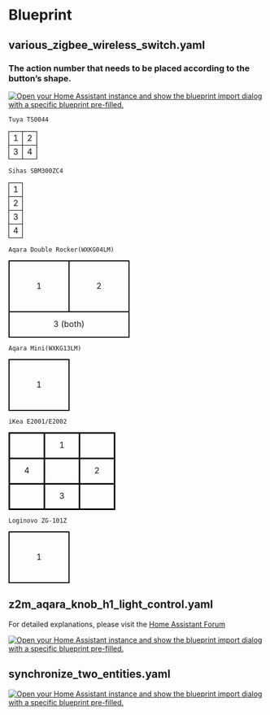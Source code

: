 # Blueprint
## various_zigbee_wireless_switch.yaml
### The action number that needs to be placed according to the button’s shape.
[![Open your Home Assistant instance and show the blueprint import dialog with a specific blueprint pre-filled.](https://my.home-assistant.io/badges/blueprint_import.svg)](https://my.home-assistant.io/redirect/blueprint_import/?blueprint_url=https%3A%2F%2Fgithub.com%2Fkkqq9320%2Fhomeassistant%2Fblob%2Fmain%2Fblueprints%2Fautomation%2Fvarious_zigbee_wireless_switch.yaml)

`Tuya TS0044`
<table style="table-layout: fixed; border-collapse: collapse; text-align: center;">
  <tr>
    <td style="border: 1px solid #000;">1</td>
    <td style="border: 1px solid #000;">2</td>
  </tr>
  <tr>
    <td style="border: 1px solid #000;">3</td>
    <td style="border: 1px solid #000;">4</td>
  </tr>
</table>

`Sihas SBM300ZC4`
<table style="table-layout: fixed; border-collapse: collapse; text-align: center;">
  <tbody>
    <tr>
      <td style="border: 1px solid #000; vertical-align: middle;">1</td>
    </tr>
    <tr>
      <td style="border: 1px solid #000; vertical-align: middle;">2</td>
    </tr>
    <tr>
      <td style="border: 1px solid #000; vertical-align: middle;">3</td>
    </tr>
    <tr>
      <td style="border: 1px solid #000; vertical-align: middle;">4</td>
    </tr>
  </tbody>
</table>

`Aqara Double Rocker(WXKG04LM)`
<table style="border-collapse: collapse; text-align: center; margin: auto;">
  <tr>
    <td style="border: 2px solid black; width: 100px; height: 100px;">1</td>
    <td style="border: 2px solid black; width: 100px; height: 100px;">2</td>
  </tr>
  <tr>
    <td colspan="2" style="border: 2px solid black; width: 200px; height: 50px;">3 (both)</td>
  </tr>
</table>

`Aqara Mini(WXKG13LM)`
<table style="border-collapse: collapse; text-align: center; margin: auto;">
  <tr>
    <td style="border: 2px solid black; width: 100px; height: 100px;">1</td>
  </tr>
</table>

`iKea E2001/E2002`
<table style="border-collapse: collapse; text-align: center; margin: auto;">
  <tr>
    <td style="border: 3px solid black; width: 50px; height: 50px;"></td>
    <td style="border: 3px solid black; width: 50px; height: 50px;">1</td>
    <td style="border: 3px solid black; width: 50px; height: 50px;"></td>
  </tr>
  <tr>
    <td style="border: 3px solid black; width: 50px; height: 50px;">4</td>
    <td style="border: 3px solid black; width: 50px; height: 50px;"></td>
    <td style="border: 3px solid black; width: 50px; height: 50px;">2</td>
  </tr>
  <tr>
    <td style="border: 3px solid black; width: 50px; height: 50px;"></td>
    <td style="border: 3px solid black; width: 50px; height: 50px;">3</td>
    <td style="border: 3px solid black; width: 50px; height: 50px;"></td>
  </tr>
</table>

`Loginovo ZG-101Z`
<table style="border-collapse: collapse; text-align: center; margin: auto;">
  <tr>
    <td style="border: 2px solid black; width: 100px; height: 100px;">1</td>
  </tr>
</table>


## z2m_aqara_knob_h1_light_control.yaml
For detailed explanations, please visit the [Home Assistant Forum](https://community.home-assistant.io/t/z2m-aqara-rotary-knob-h1-adjustable-brightness-color-temperature-z2m/841036)

[![Open your Home Assistant instance and show the blueprint import dialog with a specific blueprint pre-filled.](https://my.home-assistant.io/badges/blueprint_import.svg)](https://my.home-assistant.io/redirect/blueprint_import/?blueprint_url=https%3A%2F%2Fgithub.com%2Fkkqq9320%2Fhomeassistant%2Fblob%2Fmain%2Fblueprints%2Fautomation%2Fz2m_aqara_knob_h1_light_control.yaml)

## synchronize_two_entities.yaml
[![Open your Home Assistant instance and show the blueprint import dialog with a specific blueprint pre-filled.](https://my.home-assistant.io/badges/blueprint_import.svg)](https://my.home-assistant.io/redirect/blueprint_import/?blueprint_url=https%3A%2F%2Fgithub.com%2Fkkqq9320%2Fhomeassistant%2Fblob%2Fmain%2Fblueprints%2Fautomation%2Fsynchronize_two_entities)
